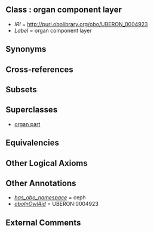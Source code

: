 
## Class : organ component layer

 * *IRI* = http://purl.obolibrary.org/obo/UBERON_0004923
 * *Label* = organ component layer

## Synonyms


## Cross-references


## Subsets


## Superclasses

 * [organ part](../../UBERON/64/UBERON_0000064.md)

## Equivalencies


## Other Logical Axioms


## Other Annotations

 * *[has_obo_namespace](../../ce/oboInOwl#hasOBONamespace.md)* = ceph
 * *[oboInOwl#id](../../id/oboInOwl#id.md)* = UBERON:0004923

## External Comments

